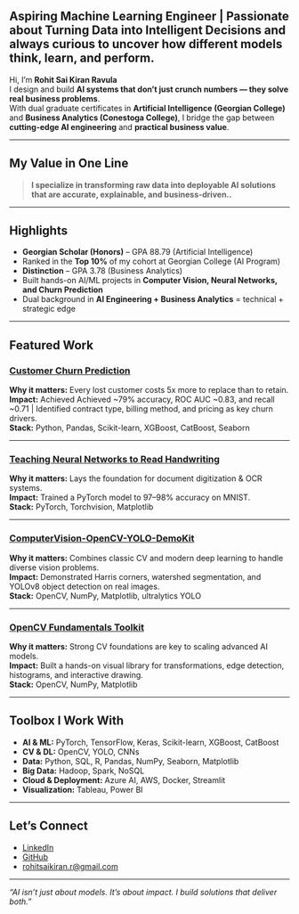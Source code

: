 ## Aspiring Machine Learning Engineer | Passionate about Turning Data into Intelligent Decisions and always curious to uncover how different models think, learn, and perform.  

Hi, I’m **Rohit Sai Kiran Ravula**  
I design and build **AI systems that don’t just crunch numbers — they solve real business problems**.  
With dual graduate certificates in **Artificial Intelligence (Georgian College)** and **Business Analytics (Conestoga College)**, I bridge the gap between **cutting-edge AI engineering** and **practical business value**.  

---

## My Value in One Line  
> **I specialize in transforming raw data into deployable AI solutions that are accurate, explainable, and business-driven..**

---

## Highlights  
- **Georgian Scholar (Honors)** – GPA 88.79 (Artificial Intelligence)  
- Ranked in the **Top 10%** of my cohort at Georgian College (AI Program)  
- **Distinction** – GPA 3.78 (Business Analytics)  
- Built hands-on AI/ML projects in **Computer Vision, Neural Networks, and Churn Prediction**  
- Dual background in **AI Engineering + Business Analytics** = technical + strategic edge  

---

## Featured Work  

### [Customer Churn Prediction](https://github.com/RohitSaiKiran/Predicting-Customer-Churn-XGBoost-CatBoost)   
**Why it matters:** Every lost customer costs 5x more to replace than to retain.  
**Impact:** Achieved Achieved ~79% accuracy, ROC AUC ~0.83, and recall ~0.71 | Identified contract type, billing method, and pricing as key churn drivers.  
**Stack:** Python, Pandas, Scikit-learn, XGBoost, CatBoost, Seaborn  

---

### [Teaching Neural Networks to Read Handwriting](https://github.com/RohitSaiKiran/Teaching_Neural_Network_to_Read_Handwriting_MNIST_PyTorch)  
**Why it matters:** Lays the foundation for document digitization & OCR systems.  
**Impact:** Trained a PyTorch model to 97–98% accuracy on MNIST.  
**Stack:** PyTorch, Torchvision, Matplotlib  

---

### [ComputerVision-OpenCV-YOLO-DemoKit](https://github.com/RohitSaiKiran/ComputerVision-OpenCV-YOLO-DemoKit)  
**Why it matters:** Combines classic CV and modern deep learning to handle diverse vision problems.  
**Impact:** Demonstrated Harris corners, watershed segmentation, and YOLOv8 object detection on real images.  
**Stack:** OpenCV, NumPy, Matplotlib, ultralytics YOLO  

---

### [OpenCV Fundamentals Toolkit](https://github.com/RohitSaiKiran/OpenCV-Fundamentals--Image-Processing-and-Computer-Vision)  
**Why it matters:** Strong CV foundations are key to scaling advanced AI models.  
**Impact:** Built a hands-on visual library for transformations, edge detection, histograms, and interactive drawing.  
**Stack:** OpenCV, NumPy, Matplotlib  

---

## Toolbox I Work With  
- **AI & ML:** PyTorch, TensorFlow, Keras, Scikit-learn, XGBoost, CatBoost  
- **CV & DL:** OpenCV, YOLO, CNNs  
- **Data:** Python, SQL, R, Pandas, NumPy, Seaborn, Matplotlib  
- **Big Data:** Hadoop, Spark, NoSQL  
- **Cloud & Deployment:** Azure AI, AWS, Docker, Streamlit  
- **Visualization:** Tableau, Power BI  

---

## Let’s Connect  
- [LinkedIn](https://www.linkedin.com/in/rohit-data-industry-professional/)  
- [GitHub](https://github.com/RohitSaiKiran)  
- rohitsaikiran.r@gmail.com  

---

*“AI isn’t just about models. It’s about impact. I build solutions that deliver both.”*  
